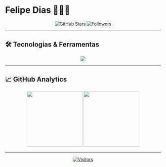 # Felipe Dias 👨🏻‍💻

<!-- **`Desenvolvedor Backend | Cybersecurity`** -->

<div align="center">

[![GitHub Stars](https://custom-icon-badges.demolab.com/github/stars/Neptune-Worm?color=55960c&style=for-the-badge&labelColor=488207&logo=star&label=estrelas)](https://github.com/Neptune-Worm?tab=repositories&sort=stargazers)
[![Followers](https://custom-icon-badges.demolab.com/github/followers/Neptune-Worm?color=236ad3&labelColor=1155ba&style=for-the-badge&logo=github&label=Seguidores&logoColor=white)](https://github.com/Neptune-Worm?tab=followers)

</div>

---

## 🛠️ Tecnologias & Ferramentas

<p align="center">
  <img src="https://skillicons.dev/icons?i=html,git,python,linux,github,bash,vscode&theme=dark" />
</p>

---

## 📈 GitHub Analytics

<p align="center">
  <img height="180em" src="https://github-readme-stats.vercel.app/api?username=Neptune-Worm&show_icons=true&theme=tokyonight&include_all_commits=true&locale=pt-br&hide_border=true&rank_icon=github&card_width=400"/>
  <img height="180em" src="https://github-readme-stats.vercel.app/api/top-langs/?username=Neptune-Worm&theme=tokyonight&layout=compact&langs_count=8&hide_border=true&card_width=350"/>
</p>

---

<div align="center">
  
[![Visitors](https://komarev.com/ghpvc/?username=Neptune-Worm&color=blueviolet&style=flat-square)](https://github.com/Neptune-Worm)
  
</div>
